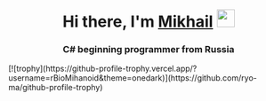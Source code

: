 <h1 align="center">Hi there, I'm <a href="https://t.me/bioMihanoid" target="_blank">Mikhail</a>
<img src="https://github.com/blackcater/blackcater/raw/main/images/Hi.gif" height="32"/></h1>
<h3 align="center">C# beginning programmer from Russia</h3>
[![trophy](https://github-profile-trophy.vercel.app/?username=rBioMihanoid&theme=onedark)](https://github.com/ryo-ma/github-profile-trophy)
